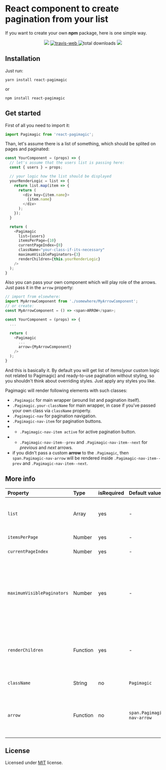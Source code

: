 # React component to create **pagination** from your list

If you want to create your own __npm__ package, here is one simple way.

<p align="center">
  <a href="https://www.npmjs.com/package/react-pagimagic" target="_blank"><img src="https://img.shields.io/npm/v/react-pagimagic.svg"></a>
  <a href="https://travis-ci.org/ivanzusko/react-pagimagic" target="_blank">
    <img src="https://travis-ci.org/ivanzusko/react-pagimagic.svg?branch=master" alt="travis-web"/>
  </a>
  <img src="https://img.shields.io/npm/dt/react-pagimagic.svg" alt="total downloads" />
  <a href="https://opensource.org/licenses/MIT" target="_blank"><img src="https://img.shields.io/npm/l/react-pagimagic.svg"></a>
</p>

## Installation

Just run:

```
yarn install react-pagimagic
```

or

```
npm install react-pagimagic
```

## Get started

First of all you need to import it:
```javascript
import Pagimagic from 'react-pagimagic';
```

Than, let's assume there is a list of something, which should be splited on pages and paginated:
```javascript
const YourComponent = (props) => {
  // let's assume that the users list is passing here:
  const { users } = props;

  // your logic how the list should be displayed
  yourRenderLogic = list => {
    return list.map(item => {
      return (
        <div key={item.name}>
          {item.name}
        </div>
      );
    });
  }

  return (
    <Pagimagic
      list={users}
      itemsPerPage={10}
      currentPageIndex={0}
      className="your-class-if-its-necessary"
      maximumVisiblePaginators={3}
      renderChildren={this.yourRenderLogic}
    />
  );
}
```

Also you can pass your own component which will play role of the arrows. Just pass it in the `arrow` property:

```javascript
// import from elsewhere:
import MyArrowComponent from './somewhere/MyArrowComponent';
// or create:
const MyArrowComponent = () => <span>ARROW</span>;

const YourComponent = (props) => {
  ...

  return (
    <Pagimagic
      ...
      arrow={MyArrowComponent}
    />
  );
}
```

And this is basically it. By default you will get list of items(your custom logic not related to Pagimagic) and ready-to-use pagination without styling, so you shouldn't think about overriding styles. Just apply any styles you like.

Pagimagic will render following elements with such classes:
- `.Pagimagic` for main wrapper (around list and pagination itself).
- `.Pagimagic.your-className` for main wrapper, in case if you've passed your own class via `className` property.
- `.Pagimagic-nav` for pagination navigation.
- `.Pagimagic-nav-item` for pagination buttons.
- - `.Pagimagic-nav-item active` for active pagination button.
- - `.Pagimagic-nav-item--prev` and `.Pagimagic-nav-item--next` for _previous_ and _next_ arrows.
- if you didn't pass a custom **arrow** to the `.Pagimagic`, then `span.Pagimagic-nav-arrow` will be rendered inside `.Pagimagic-nav-item--prev` and `.Pagimagic-nav-item--next`.

## More info
Property | Type | isRequired | Default value | Description
:---|:---|:---|:---|:---
`list` | Array<any> | yes | - | You need to pass an array with elements, so Pagimagic will know, how many pages and pagination buttons build.
`itemsPerPage` | Number | yes | - | How many elements will be shown on one page.
`currentPageIndex` | Number | yes | - | Index of the page which is shown initialy.
`maximumVisiblePaginators` | Number | yes | - | How many pagination buttons should be displayed. **E.g.:** there are 10 pages, and `maximumVisiblePaginators` is set to 3, so there will be shown only 3 pagination buttons + arrow prev and arrow next, and 7 pagination buttons will be hidden.
`renderChildren` | Function | yes | - | The way how your list should be build. `Pagimagic` will display your list acording to your logic, and will handle only pagination computation and creation.
`className` | String | no | `Pagimagic` | If you want to have aditionaly your className.
`arrow` | Function | no | `span.Pagimagic-nav-arrow` | By default the `span` will be rendered inside the `div.Pagimagic-nav-item--prev` and `div.Pagimagic-nav-item--prev` with text **prev** and **next** respectively.

## License
Licensed under [MIT](https://opensource.org/licenses/MIT) license.
